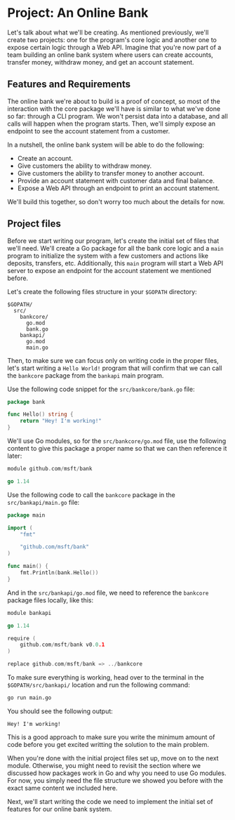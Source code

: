 # Project: An Online Bank
Let's talk about what we'll be creating. As mentioned previously, we'll create two projects: one for the program's core logic and another one to expose certain logic through a Web API. Imagine that you're now part of a team building an online bank system where users can create accounts, transfer money, withdraw money, and get an account statement.

## Features and Requirements
The online bank we're about to build is a proof of concept, so most of the interaction with the core package we'll have is similar to what we've done so far: through a CLI program. We won't persist data into a database, and all calls will happen when the program starts. Then, we'll simply expose an endpoint to see the account statement from a customer.

In a nutshell, the online bank system will be able to do the following:

- Create an account.
- Give customers the ability to withdraw money.
- Give customers the ability to transfer money to another account.
- Provide an account statement with customer data and final balance.
- Expose a Web API through an endpoint to print an account statement.

We'll build this together, so don't worry too much about the details for now.

## Project files

Before we start writing our program, let's create the initial set of files that we'll need. We'll create a Go package for all the bank core logic and a `main` program to initialize the system with a few customers and actions like deposits, transfers, etc. Additionally, this `main` program will start a Web API server to expose an endpoint for the account statement we mentioned before.

Let's create the following files structure in your `$GOPATH` directory:

```output
$GOPATH/
  src/
    bankcore/
      go.mod
      bank.go
    bankapi/
      go.mod
      main.go
```

Then, to make sure we can focus only on writing code in the proper files, let's start writing a `Hello World!` program that will confirm that we can call the `bankcore` package from the `bankapi` main program.

Use the following code snippet for the `src/bankcore/bank.go` file:

```go
package bank

func Hello() string {
    return "Hey! I'm working!"
}
```

We'll use Go modules, so for the `src/bankcore/go.mod` file, use the following content to give this package a proper name so that we can then reference it later:

```go
module github.com/msft/bank

go 1.14
```

Use the following code to call the `bankcore` package in the `src/bankapi/main.go` file:

```go
package main

import (
    "fmt"

    "github.com/msft/bank"
)

func main() {
    fmt.Println(bank.Hello())
}
```

And in the `src/bankapi/go.mod` file, we need to reference the `bankcore` package files locally, like this:

```go
module bankapi

go 1.14

require (
    github.com/msft/bank v0.0.1
)

replace github.com/msft/bank => ../bankcore
```

To make sure everything is working, head over to the terminal in the `$GOPATH/src/bankapi/` location and run the following command:

```sh
go run main.go
```

You should see the following output:

```output
Hey! I'm working!
```

This is a good approach to make sure you write the minimum amount of code before you get excited writting the solution to the main problem.

When you're done with the initial project files set up, move on to the next module. Otherwise, you might need to revisit the section where we discussed how packages work in Go and why you need to use Go modules. For now, you simply need the file structure we showed you before with the exact same content we included here.

Next, we'll start writing the code we need to implement the initial set of features for our online bank system.
